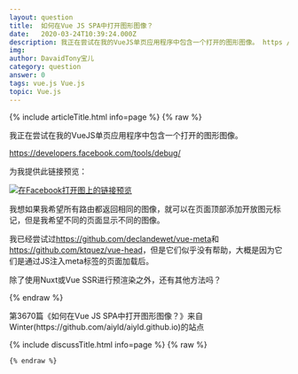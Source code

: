 ```yaml
---
layout: question
title:  如何在Vue JS SPA中打开图形图像？
date:   2020-03-24T10:39:24.000Z
description: 我正在尝试在我的VueJS单页应用程序中包含一个打开的图形图像。 https //developers.facebook.com/tools/debu...
img: 
author: DavaidTony宝儿
category: question
answer: 0
tags: vue.js Vue.js
topic: Vue.js
---
```

<div class="article-root">
  <div class="article">
    {% include articleTitle.html info=page %}
    {% raw %}
    <div class="article-content"><p><font style="vertical-align: inherit;"><font style="vertical-align: inherit;">我正在尝试在我的VueJS单页应用程序中包含一个打开的图形图像。 </font></font></p>

<p><a href="https://developers.facebook.com/tools/debug/" rel="nofollow noreferrer"><font style="vertical-align: inherit;"><font style="vertical-align: inherit;">https://developers.facebook.com/tools/debug/</font></font></a></p>

<p><font style="vertical-align: inherit;"><font style="vertical-align: inherit;">为我提供此链接预览：</font></font></p>

<p><a href="https://www.samyoc.com//uploads/users/6920/images/thumbnails/1585046237206.png" data-src="https://www.samyoc.com//uploads/users/6920/images/1585046237206.png" rel="nofollow noreferrer"><img src="https://i.stack.imgur.com/x0Lby.png" alt="在Facebook打开图上的链接预览"></a></p>

<p><font style="vertical-align: inherit;"><font style="vertical-align: inherit;">我想如果我希望所有路由都返回相同的图像，就可以在页面顶部添加开放图元标记，但是我希望不同的页面显示不同的图像。</font></font></p>

<p><font style="vertical-align: inherit;"><font style="vertical-align: inherit;">我已经尝试过</font></font><a href="https://github.com/declandewet/vue-meta" rel="nofollow noreferrer"><font style="vertical-align: inherit;"><font style="vertical-align: inherit;">https://github.com/declandewet/vue-meta</font></font></a><font style="vertical-align: inherit;"><font style="vertical-align: inherit;">和</font></font><a href="https://github.com/ktquez/vue-head" rel="nofollow noreferrer"><font style="vertical-align: inherit;"><font style="vertical-align: inherit;">https://github.com/ktquez/vue-head</font></font></a><font style="vertical-align: inherit;"><font style="vertical-align: inherit;">，但是它们似乎没有帮助，大概是因为它们是通过JS注入meta标签的页面加载后。</font></font></p>

<p><font style="vertical-align: inherit;"><font style="vertical-align: inherit;">除了使用Nuxt或Vue SSR进行预渲染之外，还有其他方法吗？</font></font></p></div>
    {% endraw %}
  </div>
  <p class="winter_mark">第3670篇《如何在Vue JS SPA中打开图形图像？》来自Winter(https://github.com/aiyld/aiyld.github.io)的站点</p>
  <div class="discuss-wrapper">
    {% include discussTitle.html info=page %}
    {% raw %}
    
    {% endraw %}
  </div>
<div>
